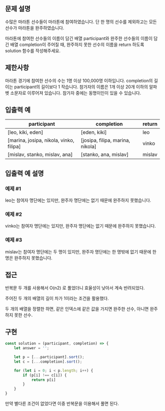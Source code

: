 ## 문제 설명

수많은 마라톤 선수들이 마라톤에 참여하였습니다. 단 한 명의 선수를 제외하고는 모든 선수가 마라톤을 완주하였습니다.

마라톤에 참여한 선수들의 이름이 담긴 배열 participant와 완주한 선수들의 이름이 담긴 배열 completion이 주어질 때, 완주하지 못한 선수의 이름을 return 하도록 solution 함수를 작성해주세요.

## 제한사항

마라톤 경기에 참여한 선수의 수는 1명 이상 100,000명 이하입니다.
completion의 길이는 participant의 길이보다 1 작습니다.
참가자의 이름은 1개 이상 20개 이하의 알파벳 소문자로 이루어져 있습니다.
참가자 중에는 동명이인이 있을 수 있습니다.

## 입출력 예

| participant                             | completion                       | return |
| --------------------------------------- | -------------------------------- | ------ |
| [leo, kiki, eden]                       | [eden, kiki]                     | leo    |
| [marina, josipa, nikola, vinko, filipa] | [josipa, filipa, marina, nikola] | vinko  |
| [mislav, stanko, mislav, ana]           | [stanko, ana, mislav]            | mislav |

## 입출력 예 설명

### 예제 #1

leo는 참여자 명단에는 있지만, 완주자 명단에는 없기 때문에 완주하지 못했습니다.

### 예제 #2

vinko는 참여자 명단에는 있지만, 완주자 명단에는 없기 때문에 완주하지 못했습니다.

### 예제 #3

mislav는 참여자 명단에는 두 명이 있지만, 완주자 명단에는 한 명밖에 없기 때문에 한명은 완주하지 못했습니다.

## 접근

반복문 두 개를 사용해서 O(n2) 로 풀었더니 효율성이 낮아서 계속 반려되었다.

주어진 두 개의 배열의 길이 차가 1이라는 조건을 활용했다.

두 개의 배열을 정렬한 하면, 같은 인덱스에 같은 값을 가지면 완주한 선수, 아니면 완주하지 못한 선수.

## 구현

```js
const solution = (participant, completion) => {
    let answer = '';

    let p = [...participant].sort();
    let c = [...completion].sort();

    for (let i = 0; i < p.length; i++) {
        if (p[i] !== c[i]) {
            return p[i]
        }
    }
}
```

만약 별다른 조건이 없었다면 이중 반복문을 이용해서 풀면 된다. 